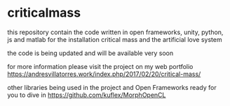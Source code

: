 # criticalmass
this repository contain the code written in open frameworks, unity, python, js and matlab for the installation critical mass and the artificial love system

the code is being updated and will be available very soon

for more information please visit the project on my web portfolio
https://andresvillatorres.work/index.php/2017/02/20/critical-mass/

other libraries being used in the project and Open Frameworks ready for you to dive in
https://github.com/kuflex/MorphOpenCL

